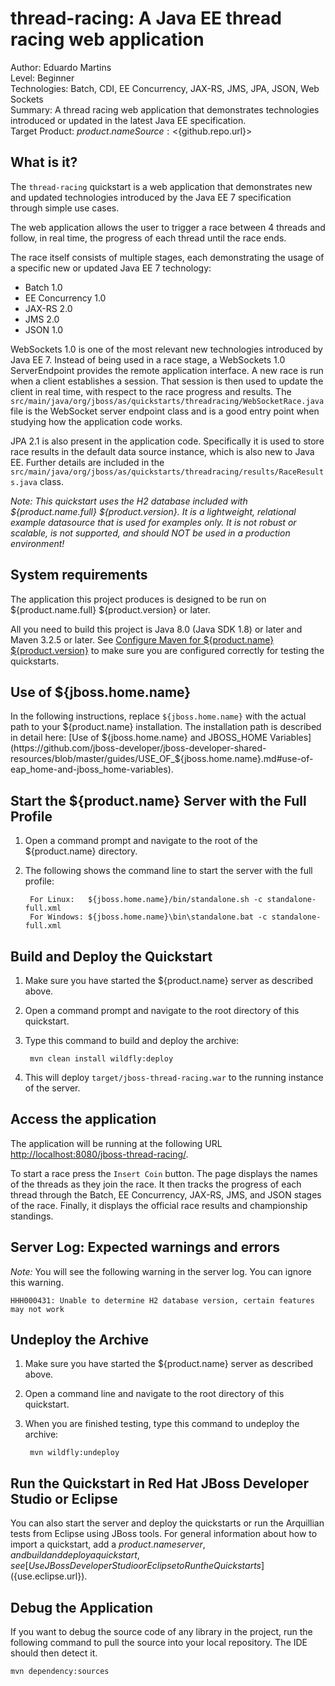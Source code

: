 thread-racing: A Java EE thread racing web application
===================================================
Author: Eduardo Martins  
Level: Beginner  
Technologies: Batch, CDI, EE Concurrency, JAX-RS, JMS, JPA, JSON, Web Sockets  
Summary: A thread racing web application that demonstrates technologies introduced or updated in the latest Java EE specification.  
Target Product: ${product.name}  
Source: <${github.repo.url}>  

What is it?
-----------

The `thread-racing` quickstart is a web application that demonstrates new and updated technologies introduced by the Java EE 7 specification through simple use cases.

The web application allows the user to trigger a race between 4 threads and follow, in real time, the progress of each thread until the race ends.

The race itself consists of multiple stages, each demonstrating the usage of a specific new or updated Java EE 7 technology:

 * Batch 1.0
 * EE Concurrency 1.0
 * JAX-RS 2.0
 * JMS 2.0
 * JSON 1.0

WebSockets 1.0 is one of the most relevant new technologies introduced by Java EE 7. Instead of being used in a race stage, a WebSockets 1.0 ServerEndpoint provides the remote application interface.
A new race is run when a client establishes a session. That session is then used to update the client in real time, with respect to the race progress and results. The `src/main/java/org/jboss/as/quickstarts/threadracing/WebSocketRace.java` file is the WebSocket server endpoint class and is a good entry point when studying how the application code works.

JPA 2.1 is also present in the application code. Specifically it is used to store race results in the default data source instance, which is also new to Java EE. Further details are included in the `src/main/java/org/jboss/as/quickstarts/threadracing/results/RaceResults.java` class.

_Note: This quickstart uses the H2 database included with ${product.name.full} ${product.version}. It is a lightweight, relational example datasource that is used for examples only. It is not robust or scalable, is not supported, and should NOT be used in a production environment!_


System requirements
-------------------

The application this project produces is designed to be run on ${product.name.full} ${product.version} or later. 

All you need to build this project is Java 8.0 (Java SDK 1.8) or later and Maven 3.2.5 or later. See [Configure Maven for ${product.name} ${product.version}](https://github.com/jboss-developer/jboss-developer-shared-resources/blob/master/guides/CONFIGURE_MAVEN_JBOSS_EAP7.md#configure-maven-to-build-and-deploy-the-quickstarts) to make sure you are configured correctly for testing the quickstarts.

 
Use of ${jboss.home.name}
---------------

In the following instructions, replace `${jboss.home.name}` with the actual path to your ${product.name} installation. The installation path is described in detail here: [Use of ${jboss.home.name} and JBOSS_HOME Variables](https://github.com/jboss-developer/jboss-developer-shared-resources/blob/master/guides/USE_OF_${jboss.home.name}.md#use-of-eap_home-and-jboss_home-variables).


Start the ${product.name} Server with the Full Profile
---------------

1. Open a command prompt and navigate to the root of the ${product.name} directory.
2. The following shows the command line to start the server with the full profile:

        For Linux:   ${jboss.home.name}/bin/standalone.sh -c standalone-full.xml
        For Windows: ${jboss.home.name}\bin\standalone.bat -c standalone-full.xml

 
Build and Deploy the Quickstart
-------------------------

1. Make sure you have started the ${product.name} server as described above.
2. Open a command prompt and navigate to the root directory of this quickstart.
3. Type this command to build and deploy the archive:

        mvn clean install wildfly:deploy

4. This will deploy `target/jboss-thread-racing.war` to the running instance of the server.


Access the application 
---------------------

The application will be running at the following URL <http://localhost:8080/jboss-thread-racing/>. 

To start a race press the `Insert Coin` button. The page displays the names of the threads as they join the race. It then tracks the progress of each thread through the Batch, EE Concurrency, JAX-RS, JMS, and JSON stages of the race. Finally, it displays the official race results and championship standings.


Server Log: Expected warnings and errors
-----------------------------------

_Note:_ You will see the following warning in the server log. You can ignore this warning.

    HHH000431: Unable to determine H2 database version, certain features may not work


Undeploy the Archive
--------------------

1. Make sure you have started the ${product.name} server as described above.
2. Open a command line and navigate to the root directory of this quickstart.
3. When you are finished testing, type this command to undeploy the archive:

        mvn wildfly:undeploy


Run the Quickstart in Red Hat JBoss Developer Studio or Eclipse
-------------------------------------
You can also start the server and deploy the quickstarts or run the Arquillian tests from Eclipse using JBoss tools. For general information about how to import a quickstart, add a ${product.name} server, and build and deploy a quickstart, see [Use JBoss Developer Studio or Eclipse to Run the Quickstarts](${use.eclipse.url}). 


Debug the Application
------------------------------------

If you want to debug the source code of any library in the project, run the following command to pull the source into your local repository. The IDE should then detect it.

    mvn dependency:sources
   

